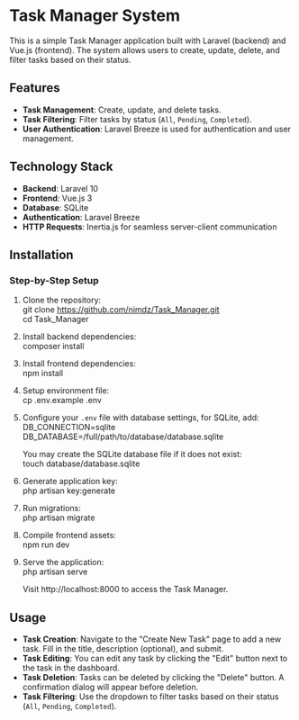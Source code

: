 # Task Manager System

This is a simple Task Manager application built with Laravel (backend) and Vue.js (frontend). The system allows users to create, update, delete, and filter tasks based on their status.

## Features

- **Task Management**: Create, update, and delete tasks.
- **Task Filtering**: Filter tasks by status (`All`, `Pending`, `Completed`).
- **User Authentication**: Laravel Breeze is used for authentication and user management.

## Technology Stack

- **Backend**: Laravel 10
- **Frontend**: Vue.js 3
- **Database**: SQLite
- **Authentication**: Laravel Breeze
- **HTTP Requests**: Inertia.js for seamless server-client communication

## Installation

### Step-by-Step Setup

1. Clone the repository:  
   git clone https://github.com/nimdz/Task_Manager.git  
   cd Task_Manager

2. Install backend dependencies:  
   composer install

3. Install frontend dependencies:  
   npm install

4. Setup environment file:  
   cp .env.example .env

5. Configure your `.env` file with database settings, for SQLite, add:  
   DB_CONNECTION=sqlite  
   DB_DATABASE=/full/path/to/database/database.sqlite

   You may create the SQLite database file if it does not exist:  
   touch database/database.sqlite

6. Generate application key:  
   php artisan key:generate

7. Run migrations:  
   php artisan migrate

8. Compile frontend assets:  
   npm run dev

9. Serve the application:  
   php artisan serve

   Visit http://localhost:8000 to access the Task Manager.

## Usage

- **Task Creation**: Navigate to the "Create New Task" page to add a new task. Fill in the title, description (optional), and submit.
- **Task Editing**: You can edit any task by clicking the "Edit" button next to the task in the dashboard.
- **Task Deletion**: Tasks can be deleted by clicking the "Delete" button. A confirmation dialog will appear before deletion.
- **Task Filtering**: Use the dropdown to filter tasks based on their status (`All`, `Pending`, `Completed`).
